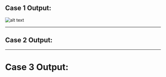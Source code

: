 
## Case 1 Output:
![alt text](https://ibb.co/MnmhRkX)

<hr>

## Case 2 Output:


<hr>


# Case 3 Output:
